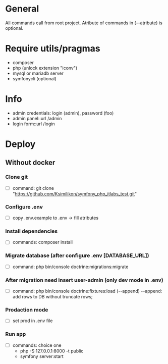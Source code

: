 # General
All commands call from root project.
Atribute of commands in (--atribute) is optional.

# Require utils/pragmas
- composer 
- php (unlock extension "iconv")
- mysql or mariadb server
- symfonycli (optional)

# Info 
- admin credentials: login (admin), password (foo)
- admin panel::url /admin
- login form::url /login

# Deploy

## Without docker
### Clone git 
- [ ] command: git clone "https://github.com/Ksimilikon/symfony_php_itlabs_test.git"

### Configure .env 
- [ ] copy .env.example to .env -> fill atributes

### Install dependencies
- [ ] commands: composer install

### Migrate database (after configure .env [DATABASE_URL])
- [ ] command: php bin/console doctrine:migrations:migrate

### After migration need insert user-admin (only dev mode in .env)
- [ ] command: php bin/console doctrine:fixtures:load (--append)
    --append: add rows to DB without truncate rows;

### Prodaction mode 
- [ ] set prod in .env file

### Run app 
- [ ] commands: choice one
    - php -S 127.0.0.1:8000 -t public 
    - symfony server:start
